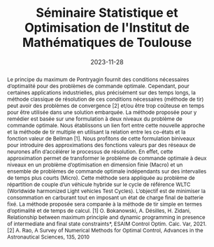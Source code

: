 ---
title: Séminaire Statistique et Optimisation de l'Institut de Mathématiques de Toulouse

event: Séminaire Statistique et Optimisation de l'Institut de Mathématiques de Toulouse
event_url: https://indico.math.cnrs.fr/category/474/

location: Toulouse, France

summary: Bi-level optimal control method and its application to the hybrid electric vehicle torque split and gear shift problem
abstract: 'Le principe du maximum de Pontryagin fournit des conditions nécessaires d’optimalité pour des problèmes de commande optimale. Cependant, pour certaines applications industrielles, plus précisément sur des temps longs, la méthode classique de résolution de ces conditions nécessaires (méthode de tir) peut avoir des problèmes de convergence [2] et/ou être trop coûteuse en temps pour être utilisée dans une solution embarquée. 

La méthode proposée pour y remédier est basée sur une formulation à deux niveaux du problème de commande optimale. Nous établissons un lien fort entre cette nouvelle approche et la méthode de tir multiple en utilisant la relation entre les co-états et la fonction valeur de Bellman [1]. Nous profitons de cette formulation biniveaux pour introduire des approximations des fonctions valeurs par des réseaux de neurones afin d’accélérer le processus de résolution. En effet, cette approximation permet de transformer le problème de commande optimale à deux niveaux en un problème d’optimisation en dimension finie (Macro) et un ensemble de problèmes de commande optimale indépendants sur des intervalles de temps plus courts (Micro).

Cette méthode sera appliquée au problème de répartition de couple d’un véhicule hybride sur le cycle de référence WLTC (Worldwide harmonized Light vehicles Test Cycles). L’objectif est de minimiser la consommation en carburant tout en imposant un état de charge final de batterie fixé. La méthode proposée sera comparée à la méthode de tir simple en termes d’optimalité et de temps de calcul.

[1] O. Bokanowski, A. Désilles, H. Zidani, Relationship between maximum principle and dynamic programming in presence of intermediate and final state constraints*, ESAIM Control Optim. Calc. Var, 2021.
[2] A. Rao, A Survey of Numerical Methods for Optimal Control, Advances in the Astronautical Sciences, 135, 2010'

# Talk start and end times.
#   End time can optionally be hidden by prefixing the line with `#`.
date: '2023-11-28'
date_end: #
all_day: true

# Schedule page publish date (NOT talk date).
publishDate: '2024-04-08'

authors: 
- Olivier Cots
- Rémy Dutto
- Olivier Flebus
- Sophie Jan
- Serge Laporte
- Mariano Sans


tags:
- Optimal control
- Bilevel optimal control
- Neural network
- Database generation
- Value function

# Is this a featured talk? (true/false)
featured: false
url_code: ''
url_pdf: uploads/2023_Seminaire_SO.pdf
url_slides: ''
url_video: ''
---
